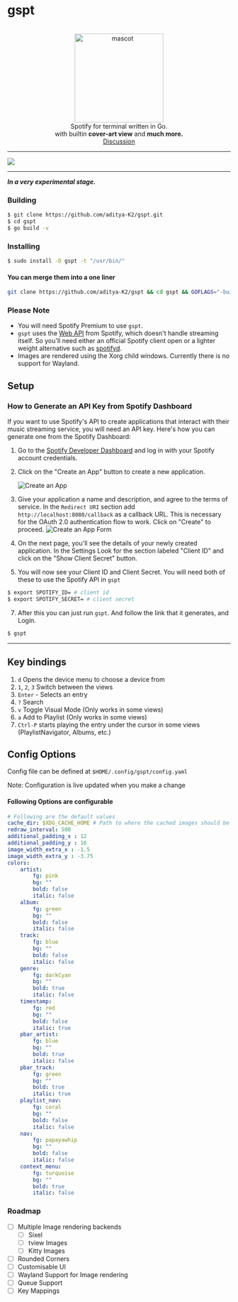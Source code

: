 # gspt

<div class="info" align="center">
    <br><img src="./extras/mascot-res.png" alt="mascot" width="200" class="mascot"/><br>
    Spotify for terminal written in Go.<br>
    with builtin <b>cover-art view</b> and <b>much more.</b> <br>
    <!-- <a href="https://aditya-K2.github.io/gspt/"> Documentation </a> | -->
    <a href="https://github.com/aditya-K2/gspt/discussions">Discussion</a>
</div>

---

![](./extras/screenshot.png)

---

***In a very experimental stage.***

### Building

```bash
$ git clone https://github.com/aditya-K2/gspt.git
$ cd gspt
$ go build -v
```

### Installing

```bash
$ sudo install -D gspt -t "/usr/bin/"
```

#### You can merge them into a one liner

```bash
git clone https://github.com/aditya-K2/gspt && cd gspt && GOFLAGS="-buildmode=pie -trimpath -mod=readonly -modcacherw" go build -v && sudo install -D gspt -t "/usr/bin/"
```

### Please Note

- You will need Spotify Premium to use `gspt`.
- `gspt` uses the [Web API](https://developer.spotify.com/documentation/web-api) from Spotify, which doesn't handle streaming itself. So you'll need either an official Spotify client open or a lighter weight alternative such as [spotifyd](https://github.com/Spotifyd/spotifyd).
- Images are rendered using the Xorg child windows. Currently there is no support for Wayland.

## Setup

### How to Generate an API Key from Spotify Dashboard


If you want to use Spotify's API to create applications that interact with their music streaming service, you will need an API key. Here's how you can generate one from the Spotify Dashboard:

1. Go to the [Spotify Developer Dashboard](https://developer.spotify.com/dashboard/) and log in with your Spotify account credentials.

2. Click on the "Create an App" button to create a new application.

   ![Create an App](./extras/create.png)

3. Give your application a name and description, and agree to the terms of service. In the `Redirect URI` section add `http://localhost:8080/callback` as a callback URL. This is necessary for the OAuth 2.0 authentication flow to work. Click on "Create" to proceed.
   ![Create an App Form](./extras/create_form.png)

4. On the next page, you'll see the details of your newly created application. In the Settings Look for the section labeled "Client ID" and click on the "Show Client Secret" button.

5. You will now see your Client ID and Client Secret. You will need both of these to use the Spotify API in `gspt`

```bash
$ export SPOTIFY_ID= # client id
$ export SPOTIFY_SECRET= # client secret
```

7. After this you can just run `gspt`. And follow the link that it generates, and Login.

```bash
$ gspt
```

---

## Key bindings

1. `d` Opens the device menu to choose a device from
1. `1`, `2`, `3` Switch between the views
1. `Enter` - Selects an entry
1. `?` Search
1. `v` Toggle Visual Mode (Only works in some views)
1. `a` Add to Playlist (Only works in some views)
1. `Ctrl-P` starts playing the entry under the cursor in some views (PlaylistNavigator, Albums, etc.)

## Config Options

Config file can be defined at `$HOME/.config/gspt/config.yaml`

Note: Configuration is live updated when you make a change

#### Following Options are configurable

```yml
# Following are the default values
cache_dir: $XDG_CACHE_HOME # Path to where the cached images should be stored.
redraw_interval: 500
additional_padding_x : 12
additional_padding_y : 16
image_width_extra_x : -1.5
image_width_extra_y : -3.75
colors:
    artist:
        fg: pink
        bg: ""
        bold: false
        italic: false
    album:
        fg: green
        bg: ""
        bold: false
        italic: false
    track:
        fg: blue
        bg: ""
        bold: false
        italic: false
    genre:
        fg: darkCyan
        bg: ""
        bold: true
        italic: false
    timestamp:
        fg: red
        bg: ""
        bold: false
        italic: true
    pbar_artist:
        fg: blue
        bg: ""
        bold: true
        italic: false
    pbar_track:
        fg: green
        bg: ""
        bold: true
        italic: true
    playlist_nav:
        fg: coral
        bg: ""
        bold: false
        italic: false
    nav:
        fg: papayawhip
        bg: ""
        bold: false
        italic: false
    context_menu:
        fg: turquoise
        bg: ""
        bold: true
        italic: false
```

### Roadmap

- [ ] Multiple Image rendering backends
    - [ ] Sixel
    - [ ] tview Images
    - [ ] Kitty Images
- [ ] Rounded Corners
- [ ] Customisable UI
- [ ] Wayland Support for Image rendering
- [ ] Queue Support
- [ ] Key Mappings
